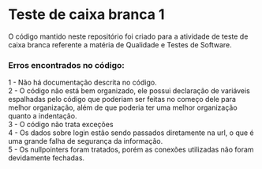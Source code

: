 # Teste de caixa branca 1
O código mantido neste repositório foi criado para a atividade de teste de caixa branca referente a matéria de Qualidade e Testes de Software.


### Erros encontrados no código: 

1 - Não há documentação descrita no código.   
2 - O código não está bem organizado, ele possui declaração de variáveis espalhadas pelo código que poderiam ser feitas no começo dele para melhor organização, além de que poderia ter uma melhor organização quanto a indentação.   
3 - O código não trata exceções   
4 - Os dados sobre login estão sendo passados diretamente na url, o que é uma grande falha de segurança da informação.   
5 - Os nullpointers foram tratados, porém as conexões utilizadas não foram devidamente fechadas.
